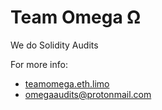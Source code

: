 # Team Omega Ω



We do Solidity Audits


For more info:
* [teamomega.eth.limo](https://teamomega.eth.limo/)
* omegaaudits@protonmail.com 
